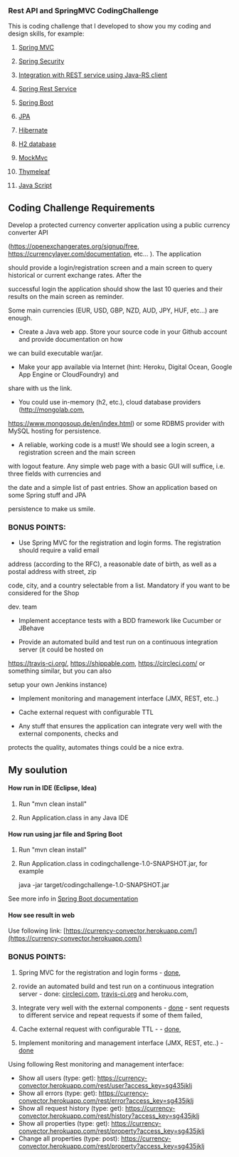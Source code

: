 ### Rest API and SpringMVC CodingChallenge

This is coding challenge that I developed to show you my coding and design skills, for example:

1. [Spring MVC](https://github.com/Vedenin/RestAndSpringMVC-CodingChallenge/tree/master/src/main/java/com/github/vedenin/codingchallenge/mvc)

2. [Spring Security](https://github.com/Vedenin/RestAndSpringMVC-CodingChallenge/blob/master/src/main/java/com/github/vedenin/codingchallenge/mvc/security/SpringSecurityConfiguration.java)

3. [Integration with REST service using Java-RS client](https://github.com/Vedenin/RestAndSpringMVC-CodingChallenge/tree/master/src/main/java/com/github/vedenin/codingchallenge/restclient)

4. [Spring Rest Service](https://github.com/Vedenin/RestAndSpringMVC-CodingChallenge/blob/master/src/main/java/com/github/vedenin/codingchallenge/mvc/controler/MainRestController.java) 

5. [Spring Boot](https://github.com/Vedenin/RestAndSpringMVC-CodingChallenge/blob/master/src/main/java/com/github/vedenin/codingchallenge/Application.java)

6. [JPA](https://github.com/Vedenin/RestAndSpringMVC-CodingChallenge/tree/master/src/main/java/com/github/vedenin/codingchallenge/persistence)

6. [Hibernate](https://github.com/Vedenin/RestAndSpringMVC-CodingChallenge/tree/master/src/main/java/com/github/vedenin/codingchallenge/persistence)  

7. [H2 database](https://github.com/Vedenin/RestAndSpringMVC-CodingChallenge/tree/master/src/main/java/com/github/vedenin/codingchallenge/persistence)  

8. [MockMvc](https://github.com/Vedenin/RestAndSpringMVC-CodingChallenge/tree/master/src/test/java/com.github.vedenin.codingchallenge)

9. [Thymeleaf](https://github.com/Vedenin/RestAndSpringMVC-CodingChallenge/tree/master/src/main/resources/templates)

10. [Java Script](https://github.com/Vedenin/RestAndSpringMVC-CodingChallenge/tree/master/src/main/resources/templates) 

## Coding Challenge Requirements 

Develop a protected currency converter application using a public currency converter API

(https://openexchangerates.org/signup/free, https://currencylayer.com/documentation, etc... ). The application

should provide a login/registration screen and a main screen to query historical or current exchange rates. After the

successful login the application should show the last 10 queries and their results on the main screen as reminder.


Some main currencies (EUR, USD, GBP, NZD, AUD, JPY, HUF, etc...) are enough.


- Create a Java web app. Store your source code in your Github account and provide documentation on how

we can build executable war/jar.


- Make your app available via Internet (hint: Heroku, Digital Ocean, Google App Engine or CloudFoundry) and

share with us the link.


- You could use in-memory (h2, etc.), cloud database providers (http://mongolab.com,

https://www.mongosoup.de/en/index.html) or some RDBMS provider with MySQL hosting for persistence.


- A reliable, working code is a must! We should see a login screen, a registration screen and the main screen

with logout feature. Any simple web page with a basic GUI will suffice, i.e. three fields with currencies and

the date and a simple list of past entries. Show an application based on some Spring stuff and JPA

persistence to make us smile.


### BONUS POINTS:


- Use Spring MVC for the registration and login forms. The registration should require a valid email

address (according to the RFC), a reasonable date of birth, as well as a postal address with street, zip

code, city, and a country selectable from a list. Mandatory if you want to be considered for the Shop

dev. team


- Implement acceptance tests with a BDD framework like Cucumber or JBehave


- Provide an automated build and test run on a continuous integration server (it could be hosted on

https://travis-ci.org/, https://shippable.com, https://circleci.com/ or something similar, but you can also

setup your own Jenkins instance)


- Implement monitoring and management interface (JMX, REST, etc..)


- Cache external request with configurable TTL


- Any stuff that ensures the application can integrate very well with the external components, checks and

protects the quality, automates things could be a nice extra.

## My soulution 

#### How run in IDE (Eclipse, Idea)

1. Run 
     "mvn clean install"
     
2. Run Application.class in any Java IDE

#### How run using jar file and Spring Boot 
1. Run 
     "mvn clean install"
     
2. Run Application.class in codingchallenge-1.0-SNAPSHOT.jar, for example 

   java -jar target/codingchallenge-1.0-SNAPSHOT.jar
    
See more info in [Spring Boot documentation](http://docs.spring.io/spring-boot/docs/current/reference/html/using-boot-running-your-application.html)

#### How see result in web
Use following link: [https://currency-convector.herokuapp.com/](https://currency-convector.herokuapp.com/)

### BONUS POINTS:

1.  Spring MVC for the registration and login forms - [done](https://github.com/Vedenin/RestAndSpringMVC-CodingChallenge/tree/master/src/main/resources/templates),

2. rovide an automated build and test run on a continuous integration server - done: [circleci.com](https://circleci.com/gh/Vedenin/RestAndSpringMVC-CodingChallenge/1), [travis-ci.org](https://travis-ci.org/Vedenin/RestAndSpringMVC-CodingChallenge) and heroku.com,

3. Integrate very well with the external components - [done](https://github.com/Vedenin/RestAndSpringMVC-CodingChallenge/blob/master/src/main/java/com/github/vedenin/codingchallenge/restclient/FaultTolerantRestClient.java) - sent requests to different service and repeat requests if some of them failed,

4. Cache external request with configurable TTL -  - [done](https://github.com/Vedenin/RestAndSpringMVC-CodingChallenge/blob/master/src/main/java/com/github/vedenin/codingchallenge/restclient/FaultTolerantRestClient.java),

5. Implement monitoring and management interface (JMX, REST, etc..) - [done](https://github.com/Vedenin/RestAndSpringMVC-CodingChallenge/blob/master/src/main/java/com/github/vedenin/codingchallenge/mvc/controler/MainRestController.java)

Using following Rest monitoring and management interface:

   - Show all users (type: get): https://currency-convector.herokuapp.com/rest/user?access_key=sg435jklj
   - Show all errors (type: get): https://currency-convector.herokuapp.com/rest/error?access_key=sg435jklj
   - Show all request history (type: get): https://currency-convector.herokuapp.com/rest/history?access_key=sg435jklj
   - Show all properties (type: get): https://currency-convector.herokuapp.com/rest/property?access_key=sg435jklj
   - Change all properties (type: post): https://currency-convector.herokuapp.com/rest/property?access_key=sg435jklj
  
